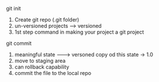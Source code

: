 git init
1. Create git repo (.git folder) 
2. un-versioned projects --> versioned  
3. 1st step command in making your project a git project

git commit 
1. meaningful state ---> versoned copy od this state -> 1.0
2. move to staging area
3. can rollback capability
4. commit the file to the local repo

